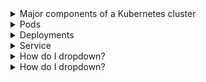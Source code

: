 <details>
<summary>Major components of a Kubernetes cluster</summary>
<br>

  The masters are where the control plane components run. Under the hood, there are several system services, including the API server that exposes a public REST interface to the cluster. Masters make all of the deployment and scheduling decisions, and the multi-master HA is important for production-grade environments.

Nodes are where user applications run. Each node runs a service, called the kubelet, that registers the node with the cluster and communicates with the API server. It watches the API for new work tasks and maintains a reporting channel. Nodes also have a container runtime and the kube-proxy service. The container runtime, such as Docker or containerd, is responsible for all container-related operations. The kube-proxy is responsible for networking on the node.

We also talked about some of the major Kubernetes API objects, such as Pods, Deployments, and Services. The Pod is the basic building block. Deployments add self-healing, scaling, and updates. Services add stable networking and load balancing.
  
</details>

<details>
<summary>Pods</summary>
<br>

The atomic unit of deployment in the Kubernetes world is the Pod. Each Pod consists of one or more containers and gets deployed to a single node in the cluster. The deployment operation is an all or nothing atomic operation.

Pods are defined and deployed declaratively using a YAML manifest file, and it’s normal to deploy them via higher-level controllers, such as Deployments. You use the kubectl command-line to POST the manifest to the API server; it gets stored in the cluster store and converted into a PodSpec that is scheduled to a healthy cluster node with enough available resources.

The process on the worker node that accepts the PodSpec is the kubelet. This is the main Kubernetes agent running on every node in the cluster. It takes the PodSpec and is responsible for pulling all images and starting all containers in the Pod.

If you deploy a singleton Pod (a Pod that is not deployed via a controller) to your cluster, and the node it is running on fails, the singleton Pod is not rescheduled on another node. Because of this, you should almost always deploy Pods via higher-level controllers, such as Deployments and DaemonSets. These add capabilities, such as self-healing and rollbacks, which are at the heart of what makes Kubernetes so powerful.

</details>

<details>
<summary>Deployments</summary>
<br>

  Deployments are a great way to manage Kubernetes apps. They build on top of Pods by adding self-healing, scalability, rolling updates, and rollbacks. Behind the scenes, they leverage ReplicaSets for the self-healing and scalability parts.

Like Pods, Deployments are objects in the Kubernetes API, and you should work with them declaratively.

When you perform updates with the kubectl apply command, older versions of ReplicaSets get wound down, but they stick around making it easy to perform rollbacks.
  
</details>

<details>
<summary>Service</summary>
<br>

  Services are all about providing stable networking for Pods. They also provide load balancing and ways to be accessed from outside of the cluster.

The front end of a Service provides a stable IP, DNS name, and port that is guaranteed not to change for the entire life of the Service. The back end of a Service uses labels to load -balance traffic across a potentially dynamic set of application Pods.

  As with all Kubernetes objects, the preferred way of deploying and managing Services is the declarative way. Labels allow them to send traffic to a dynamic set of Pods. This means you can deploy new Services that will work with Pods and Deployments that are already running on the cluster and are already in use. Each Service gets its own Endpoints object that maintains an up-to-date list of matching Pods.
  
</details>

<details>
<summary>How do I dropdown?</summary>
<br>
This is how you dropdown.
</details>

<details>
<summary>How do I dropdown?</summary>
<br>
This is how you dropdown.
</details>

